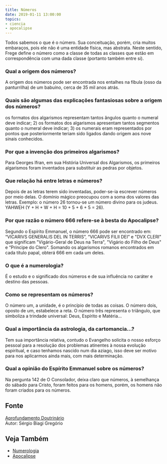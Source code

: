 ```yaml
---
title: Números
date: 2019-01-11 13:00:00
topics: 
- ciencia
- apocalipse
---
```


Todos sabemos o que é o número. Sua conceituação, porém, cria muitos
embaraços, pois ele não é uma entidade física, mas abstrata. Neste
sentido, Frege define o número como a classe de todas as classes que
estão em correspondência com uma dada classe (portanto também entre si).

### Qual a origem dos números?
A origem dos números pode ser encontrada nos entalhes na fíbula (osso da
panturrilha) de um babuíno, cerca de 35 mil anos atrás.

### Quais são algumas das explicações fantasiosas sobre a origem dos números?
os formatos dos algarismos representam tantos ângulos quanto o
numeral deve indicar; 2) os formatos dos algarismos apresentam tantos
segmentos quanto o numeral deve indicar; 3) os numerais eram
representados por pontos que posteriormente teriam sido ligados dando
origem aos nove sinais conhecidos.

### Por que a invenção dos primeiros algarismos?
Para Georges Ifran, em sua História Universal dos Algarismos, os
primeiros algarismos foram inventados para substituir as pedras por
objetos.

### Que relação há entre letras e números?
Depois de as letras terem sido inventadas, poder-se-ia escrever números
por meio delas. O domínio mágico preocupou com a soma dos valores das
letras. Exemplo: o número 26 tornou-se um número divino para os judeus.
YAHWEH (Y + H + W + H = 10 + 5 + 6 + 5 = 26).

### Por que razão o número 666 refere-se à besta do Apocalipse?
Segundo o Espírito Emmanuel, o número 666 pode ser encontrado em:
“VICARIVS GENERALIS DEL IN TERRIS”, “VICARIVS FILII DEI” e "DVX CLERI"
que significam "Vigário-Geral de Deus na Terra", "Vigário do Filho de
Deus" e “Príncipe do Clero". Somando os algarismos romanos encontrados
em cada título papal, obterá 666 em cada um deles.

### O que é a numerologia?
É o estudo e o significado dos números e de sua influência no caráter e
destino das pessoas.

### Como se representam os números?
O número um, a unidade, é o princípio de todas as coisas. O número
dois, oposto de um, estabelece a reta. O número três representa o
triângulo, que simboliza a trindade universal: Deus, Espírito e
Matéria...

### Qual a importância da astrologia, da cartomancia...?
Tem sua importância relativa, contudo o Evangelho solicita o nosso
esforço pessoal para a resolução dos problemas atinentes à nossa
evolução espiritual, e caso tenhamos nascido num dia aziago, isso deve
ser motivo para nos aplicarmos ainda mais, com mais determinação.

### Qual a opinião do Espírito Emmanuel sobre os números?
Na pergunta 142 de O Consolador, deixa claro que números, à semelhança
do sábado para Cristo, foram feitos para os homens, porém, os homens não
foram criados para os números.

## Fonte
[Aprofundamento Doutrinário](https://sites.google.com/view/aprofundamentodoutrinario/números)  
Autor: Sérgio Biagi Gregório

## Veja Também
* [Numerologia](../numerologia)
* [Apocalipse](../apocalipse)


